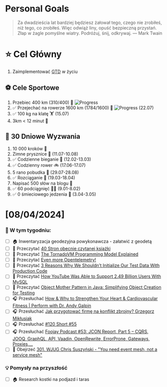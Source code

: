 
Personal Goals
==============
> Za dwadzieścia lat bardziej będziesz żałował tego, czego nie zrobiłeś, niż tego, co zrobiłeś. Więc odwiąż liny, opuść bezpieczną przystań. Złap w żagle pomyślne wiatry. Podróżuj, śnij, odkrywaj.
> — Mark Twain

# ⭐ Cel Główny
1. Zaimplementować [GTD](https://gettingthingsdone.com/) w życiu

## ⚽️ Cele Sportowe
1. Przebiec 400 km (310/400) 🏃 ![Progress](https://progress-bar.dev/77/)
2. ✅ Przejechać na rowerze 1600 km (1784/1600) 🚴 ![Progress](https://progress-bar.dev/111/) (22.07)
3. ✅ 100 kg na klatę  🏋️ (15.07)
4. 3km < 12 minut 👟

## 🎯 30 Dniowe Wyzwania
1. 10 000 kroków 🦶 
2. Zimne prysznice 🚿 (11.07-10.08)
3. ✅ Codzienne bieganie 🏃 (12.02-13.03)
4. ✅ Codzienny rower 🚲 (17.06-17.07)
5. 5 rano pobudka 🌅 (29.07-28.08)
6. ✅ Rozciąganie 🧘 (19.03-18.04)
7. Napisać 500 słów na blogu 📝
8. ✅ 60 podciągnięć 🏋️‍♂️ (9.01-8.02)
9. ✅ 0 śmieciowego jedzenia 🍔 (3.04-3.05)

# [08/04/2024]
### 🚧 W tym tygodniu:
- [ ] 🏠 Inwentaryzacja geodezyjna powykonawcza - załatwić z geodetą
- [ ] 📗 Przeczytać [40 Stron obecnie czytanej książki](https://github.com/BartoszDabek/bdabek.pl/blob/master/miscellaneous/books.md)
- [ ] 📗 Przeczytać [The TornadoVM Programming Model Explained](https://foojay.io/today/the-tornadovm-programming-model-explained/)
- [ ] 📗 Przeczytać [Even more Opentelemetry!](https://blog.frankel.ch/even-more-opentelemetry/)
- [ ] 📗 Przeczytać [3 Reasons Why We Shouldn’t Initialize Our Test Data With Production Code](https://www.petrikainulainen.net/programming/testing/3-reasons-why-we-shouldnt-initialize-our-test-data-with-production-code/)
- [ ] 📗 Przeczytać [How YouTube Was Able to Support 2.49 Billion Users With MySQL](https://newsletter.systemdesign.one/p/vitess-mysql)
- [ ] 📗 Przeczytać [Object Mother Pattern in Java: Simplifying Object Creation for Testing](https://java-design-patterns.com/patterns/object-mother/)
- [ ] 🎧 Przesłuchać [How & Why to Strengthen Your Heart & Cardiovascular Fitness | Perform with Dr. Andy Galpin](https://youtu.be/A8HbppXMDWY)
- [ ] 🎧 Przesłuchać [Jak przygotować firmę na konflikt zbrojny? Grzegorz Mikłusiak](https://zaprojektujswojezycie.pl/jak-przygotowac-firme-na-konflikt-zbrojny-grzegorz-miklusiak/)
- [ ] 🎧 Przesłuchać [#120 Short #55](https://patoarchitekci.io/120/)
- [ ] 🎧 Przesłuchać [Foojay Podcast #53: JCON Report, Part 5 – CQRS, JOOQ, GraphQL, API, Vaadin, OpenRewrite, ErrorProne, Gateways, Proxies,…](https://foojay.io/today/foojay-podcast-53/)
- [ ] 🎥 Obejrzeć [301. WJUG Chris Suszyński - "You need event mesh, not a service mesh"](https://youtu.be/q6Yal8jODEU)

### 💡 Pomysły na przyszłość
- [ ] 🏠 Research kostki na podjazd i taras
